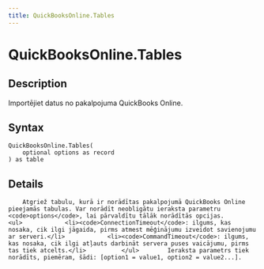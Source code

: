 ```yaml
---
title: QuickBooksOnline.Tables
---
```


# QuickBooksOnline.Tables


## Description

Importējiet datus no pakalpojuma QuickBooks Online.


## Syntax

```powerquery
QuickBooksOnline.Tables(
    optional options as record
) as table
```


## Details

        Atgriež tabulu, kurā ir norādītas pakalpojumā QuickBooks Online pieejamās tabulas. Var norādīt neobligātu ieraksta parametru <code>options</code>, lai pārvaldītu tālāk norādītās opcijas.          <ul>            <li><code>ConnectionTimeout</code>: ilgums, kas nosaka, cik ilgi jāgaida, pirms atmest mēģinājumu izveidot savienojumu ar serveri.</li>            <li><code>CommandTimeout</code>: ilgums, kas nosaka, cik ilgi atļauts darbināt servera puses vaicājumu, pirms tas tiek atcelts.</li>          </ul>        Ieraksta parametrs tiek norādīts, piemēram, šādi: [option1 = value1, option2 = value2...].    


